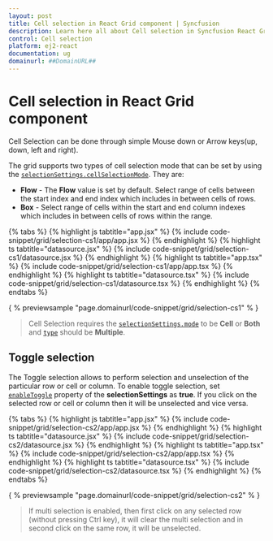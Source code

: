 ```yaml
---
layout: post
title: Cell selection in React Grid component | Syncfusion
description: Learn here all about Cell selection in Syncfusion React Grid component of Syncfusion Essential JS 2 and more.
control: Cell selection 
platform: ej2-react
documentation: ug
domainurl: ##DomainURL##
---
```


# Cell selection in React Grid component

Cell Selection can be done through simple Mouse down or Arrow keys(up, down, left and right).

The grid supports two types of cell selection mode that can be set by using
the [`selectionSettings.cellSelectionMode`](https://ej2.syncfusion.com/angular/documentation/api/grid/selectionSettings/#cellselectionmode). They are:

* **Flow** - The **Flow** value is set by default.
Select range of cells between the start index and end index which includes in between cells of rows.
* **Box** - Select range of cells within the start and end column indexes which includes
in between cells of rows within the range.

{% tabs %}
{% highlight js tabtitle="app.jsx" %}
{% include code-snippet/grid/selection-cs1/app/app.jsx %}
{% endhighlight %}
{% highlight ts tabtitle="datasource.jsx" %}
{% include code-snippet/grid/selection-cs1/datasource.jsx %}
{% endhighlight %}
{% highlight ts tabtitle="app.tsx" %}
{% include code-snippet/grid/selection-cs1/app/app.tsx %}
{% endhighlight %}
{% highlight ts tabtitle="datasource.tsx" %}
{% include code-snippet/grid/selection-cs1/datasource.tsx %}
{% endhighlight %}
{% endtabs %}

{ % previewsample "page.domainurl/code-snippet/grid/selection-cs1" % }

> Cell Selection requires the [`selectionSettings.mode`](https://ej2.syncfusion.com/angular/documentation/api/grid/selectionSettings/#mode) to be **Cell** or  **Both** and
[`type`](https://ej2.syncfusion.com/angular/documentation/api/grid/selectionSettings/#type) should be **Multiple**.

## Toggle selection

The Toggle selection allows to perform selection and unselection of the particular row or cell or column. To enable toggle selection, set [`enableToggle`](https://ej2.syncfusion.com/angular/documentation/api/grid/selectionSettings/#enabletoggle) property of the **selectionSettings** as **true**. If you click on the selected row or cell or column then it will be unselected and vice versa.

{% tabs %}
{% highlight js tabtitle="app.jsx" %}
{% include code-snippet/grid/selection-cs2/app/app.jsx %}
{% endhighlight %}
{% highlight ts tabtitle="datasource.jsx" %}
{% include code-snippet/grid/selection-cs2/datasource.jsx %}
{% endhighlight %}
{% highlight ts tabtitle="app.tsx" %}
{% include code-snippet/grid/selection-cs2/app/app.tsx %}
{% endhighlight %}
{% highlight ts tabtitle="datasource.tsx" %}
{% include code-snippet/grid/selection-cs2/datasource.tsx %}
{% endhighlight %}
{% endtabs %}

{ % previewsample "page.domainurl/code-snippet/grid/selection-cs2" % }

> If multi selection is enabled, then first click on any selected row (without pressing Ctrl key), it will clear the multi selection and in second click on the same row, it will be unselected.